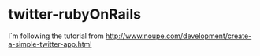 # twitter-rubyOnRails

I`m following the tutorial from http://www.noupe.com/development/create-a-simple-twitter-app.html